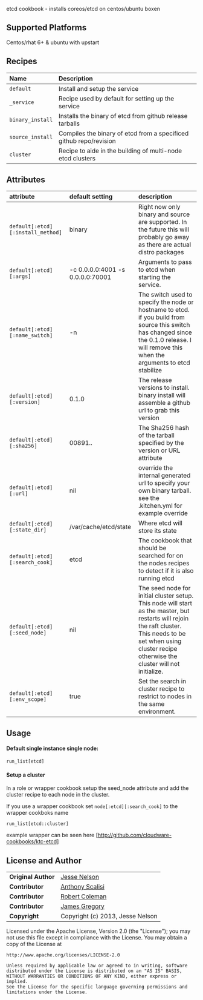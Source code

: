 etcd cookbook - installs coreos/etcd on centos/ubuntu boxen

## Supported Platforms
Centos/rhat 6+ & ubuntu with upstart

## Recipes
| Name | Description |
|:-----|:------------|
| `default` | Install and setup the service
| `_service` | Recipe used by default for setting up the service
| `binary_install` | Installs the binary of etcd from github release tarballs
| `source_install` | Compiles the binary of etcd from a specificed github repo/revision
| `cluster` | Recipe to aide in the building of multi-node etcd clusters

## Attributes

| attribute | default setting | description | 
|:---------------------------------|:---------------|:-----------------------------------------|
|`default[:etcd][:install_method]`| binary | Right now only binary and source are supported. In the future this will probably go away as there are actual distro packages |
|`default[:etcd][:args]`|  -c 0.0.0.0:4001 -s 0.0.0.0:70001 | Arguments to pass to etcd when starting the service. |
|`default[:etcd][:name_switch]`| -n | The switch used to specify the node or hostname to etcd. if you build from source this switch has changed since the 0.1.0 release. I will remove this when the arguments to etcd stabilize|
|`default[:etcd][:version]` | 0.1.0 | The release versions to install. binary install will assemble a github url to grab this version |
|`default[:etcd][:sha256]` | 00891.. | The Sha256 hash of the tarball specified by the version or URL attribute| 
|`default[:etcd][:url]` | nil |override the internal generated url to specify your own binary tarball. see the .kitchen.yml for example override |
|`default[:etcd][:state_dir]` | /var/cache/etcd/state | Where etcd will store its state | 
|`default[:etcd][:search_cook]`| etcd | The cookbook that should be searched for on the nodes recipes to detect if it is also running etcd |
|`default[:etcd][:seed_node]` | nil | The seed node for initial cluster setup. This node will start as the master, but restarts will rejoin the raft cluster. This needs to be set when using cluster recipe otherwise the cluster will not initialize.|
|`default[:etcd][:env_scope]` | true | Set the search in cluster recipe to restrict to nodes in the same environment.

## Usage 

#### Default single instance single node:
````
run_list[etcd]
````

#### Setup a cluster
In a role or wrapper cookbook setup the seed_node attribute and add the cluster recipe to each node in the cluster.

If you use a wrapper cookbook set `node[:etcd][:search_cook]` to the wrapper cookboks name
````
run_list[etcd::cluster]
````

example wrapper can be seen here [http://github.com/cloudware-cookbooks/ktc-etcd]

## License and Author

|                      |                                                |
|:---------------------|:-----------------------------------------------|
| **Original Author**  | [Jesse Nelson]( https://github.com/spheromak)  |
| **Contributor**      | [Anthony Scalisi](https://github.com/scalp42)  |
| **Contributor**      | [Robert Coleman](https://github.com/rjocoleman)|
| **Contributor**      | [James Gregory](https://github.com/jagregory)  |
| **Copyright**        | Copyright (c) 2013, Jesse Nelson               |

Licensed under the Apache License, Version 2.0 (the "License");
you may not use this file except in compliance with the License.
You may obtain a copy of the License at

    http://www.apache.org/licenses/LICENSE-2.0

    Unless required by applicable law or agreed to in writing, software
    distributed under the License is distributed on an "AS IS" BASIS,
    WITHOUT WARRANTIES OR CONDITIONS OF ANY KIND, either express or implied.
    See the License for the specific language governing permissions and
    limitations under the License.
